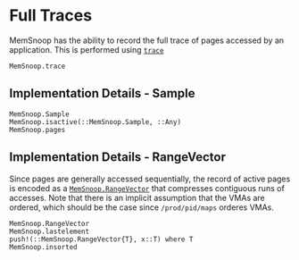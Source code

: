 # Full Traces

MemSnoop has the ability to record the full trace of pages accessed by an application. This
is performed using [`trace`](@ref)

```@docs
MemSnoop.trace
```



## Implementation Details - Sample

```@docs
MemSnoop.Sample
MemSnoop.isactive(::MemSnoop.Sample, ::Any)
MemSnoop.pages
```

## Implementation Details - RangeVector

Since pages are generally accessed sequentially, the record of active pages is encoded as
a [`MemSnoop.RangeVector`](@ref) that compresses contiguous runs of accesses. Note that 
there is an implicit assumption that the VMAs are ordered, which should be the case since 
`/prod/pid/maps` orderes VMAs.

```@docs
MemSnoop.RangeVector
MemSnoop.lastelement
push!(::MemSnoop.RangeVector{T}, x::T) where T
MemSnoop.insorted
```

